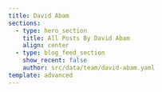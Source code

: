 ```yaml
---
title: David Abam
sections:
  - type: hero_section
    title: All Posts By David Abam
    align: center
  - type: blog_feed_section
    show_recent: false
    author: src/data/team/david-abam.yaml
template: advanced
---
```

